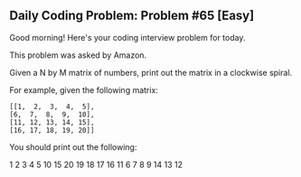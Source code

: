 ## Daily Coding Problem: Problem #65 [Easy]

Good morning! Here's your coding interview problem for today.

This problem was asked by Amazon.

Given a N by M matrix of numbers, print out the matrix in a clockwise spiral.

For example, given the following matrix:

    [[1,  2,  3,  4,  5],
    [6,  7,  8,  9,  10],
    [11, 12, 13, 14, 15],
    [16, 17, 18, 19, 20]]

You should print out the following:

1
2
3
4
5
10
15
20
19
18
17
16
11
6
7
8
9
14
13
12
